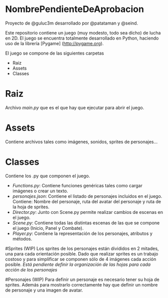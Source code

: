 # NombrePendienteDeAprobacion

Proyecto de @guluc3m desarrollado por @patataman y @seind.

Este repositorio contiene un juego (muy modesto, todo sea dicho) de lucha en 2D.
El juego se encuentra totalmente desarrollado en Python, haciendo uso de la librería [Pygame] (http://pygame.org).

El juego se compone de las siguientes carpetas
- Raiz 
 - Assets
 - Classes

# Raiz
  Archivo *main.py* que es el que hay que ejecutar para abrir el juego.
# Assets
  Contiene archivos tales como imágenes, sonidos, sprites de personajes...
# Classes
  Contiene los .py que componen el juego.
  - *Functions.py*: Contiene funciones genéricas tales como cargar imágenes o crear un texto. 
  - *personajes.json*: Contiene el listado de personajes incluidos en el juego. Contiene: Nombre del personaje, ruta del avatar del personaje y ruta de la hoja de sprites.
  - *Director.py*: Junto con Scene.py permite realizar cambios de escenas en el juego.
  - *Scene.py*: Contiene todas las distintas escenas de las que se compone el juego (Inicio, Panel y Combate).
  - *Player.py*: Contiene la representación de los personajes, atributos y métodos.

#Sprites (WIP)
Los sprites de los personajes están divididos en 2 mitades, una para cada orientación posible. Dado que realizar sprites es un trabajo costoso y para simplificar se componen sólo de 4 imágenes cada acción posible. *Está pendiente definir la organización de las hojas para cada acción de los personajes*

#Personajes (WIP)
Para definir un personaje es necesario tener su hoja de sprites. Además para mostrarlo correctamente hay que definir un nombre de personaje y una imagen de avatar.


